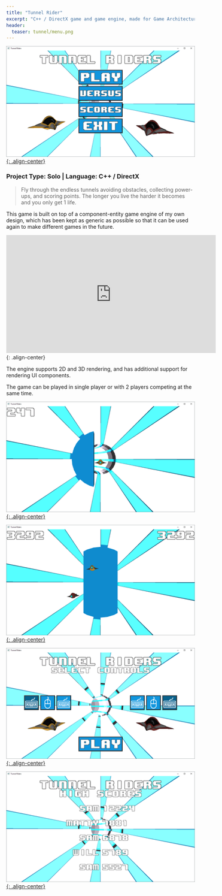 ```yaml
---
title: "Tunnel Rider"
excerpt: "C++ / DirectX game and game engine, made for Game Architecture module"
header:
  teaser: tunnel/menu.png
---
```


[![Action shot](/images/tunnel/menu.png){: .align-center}](/images/tunnel/menu.png)

### Project Type: Solo | Language: C++ / DirectX

> Fly through the endless tunnels avoiding obstacles, collecting power-ups, and scoring points. The longer you live the harder it becomes and you only get 1 life.

This game is built on top of a component-entity game engine of my own design, which has been kept as generic as possible so that it can be used again to make different games in the future.

<iframe width="560" height="315" src="https://www.youtube.com/embed/48jWCovIJc0" frameborder="0" allowfullscreen></iframe>{: .align-center}

The engine supports 2D and 3D rendering, and has additional support for rendering UI components.

The game can be played in single player or with 2 players competing at the same time. 

[![Action shot](/images/tunnel/single.png){: .align-center}](/images/tunnel/single.png)

[![Action shot](/images/tunnel/comp.png){: .align-center}](/images/tunnel/comp.png)

[![Action shot](/images/tunnel/menu2.png){: .align-center}](/images/tunnel/menu2.png)

[![Action shot](/images/tunnel/scores.png){: .align-center}](/images/tunnel/scores.png)


